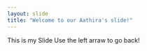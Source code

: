 ```yaml
---
layout: slide
title: "Welcome to our Aathira's slide!"
---
```


This is my Slide
Use the left arraw to go back!
